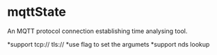 # mqttState
An MQTT protocol connection establishing time analysing tool.

*support tcp:// tls://
*use flag to set the argumets
*support nds lookup

